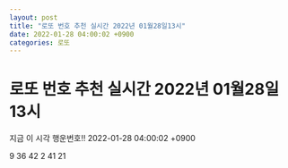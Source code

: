 ```yaml
---
layout: post
title: "로또 번호 추천 실시간 2022년 01월28일13시"
date: 2022-01-28 04:00:02 +0900
categories: 로또
---
```


# 로또 번호 추천 실시간 2022년 01월28일13시

지금 이 시각 행운번호!! 2022-01-28 04:00:02 +0900

 9  36  42  2  41  21 

